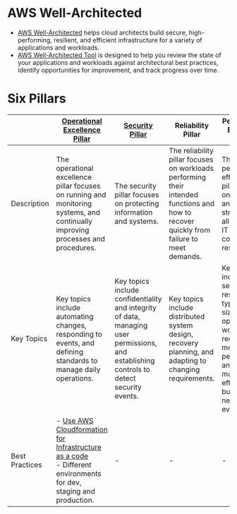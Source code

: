 # AWS Well-Architected
- [AWS Well-Architected](https://aws.amazon.com/architecture/well-architected) helps cloud architects build secure, high-performing, resilient, and efficient infrastructure for a variety of applications and workloads.
- [AWS Well-Architected Tool](https://aws.amazon.com/well-architected-tool/) is designed to help you review the state of your applications and workloads against architectural best practices, identify opportunities for improvement, and track progress over time.

# Six Pillars

|                | [Operational Excellence Pillar](https://docs.aws.amazon.com/wellarchitected/latest/operational-excellence-pillar/welcome.html)                                            | [Security Pillar](2_SecurityAndIdentityServices/Readme.md)                                                                                | Reliability Pillar                                                                                                                       | Performance Efficiency Pillar                                                                                                                                           | [Cost Optimization Pillar](https://docs.aws.amazon.com/wellarchitected/latest/cost-optimization-pillar/welcome.html)                                                                                                                                                                          |
|----------------|---------------------------------------------------------------------------------------------------------------------------------------------------------------------------|-------------------------------------------------------------------------------------------------------------------------------------------|------------------------------------------------------------------------------------------------------------------------------------------|-------------------------------------------------------------------------------------------------------------------------------------------------------------------------|---------------------------------------------------------------------------------------------------------------------------------------------------------------------------------------------------|
| Description    | The operational excellence pillar focuses on running and monitoring systems, and continually improving processes and procedures.                                          | The security pillar focuses on protecting information and systems.                                                                        | The reliability pillar focuses on workloads performing their intended functions and how to recover quickly from failure to meet demands. | The performance efficiency pillar focuses on structured and streamlined allocation of IT and computing resources.                                                       | The cost optimization pillar focuses on avoiding unnecessary costs.                                                                                                                               |
| Key Topics     | Key topics include automating changes, responding to events, and defining standards to manage daily operations.                                                           | Key topics include confidentiality and integrity of data, managing user permissions, and establishing controls to detect security events. | Key topics include distributed system design, recovery planning, and adapting to changing requirements.                                  | Key topics include selecting resource types and sizes optimized for workload requirements, monitoring performance, and maintaining efficiency as business needs evolve. | Key topics include understanding spending over time and controlling fund allocation, selecting resources of the right type and quantity, and scaling to meet business needs without overspending. |
| Best Practices | - [Use AWS Cloudformation for Infrastructure as a code](9_InfrastructureAsCode/AWSCloudFormation/Readme.md)<br/>- Different environments for dev, staging and production. | -                                                                                                                                         | -                                                                                                                                        | -                                                                                                                                                                       | -                                                                                                                                                                                                 |
